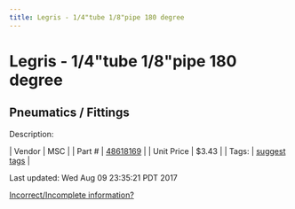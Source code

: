 ```yaml
---
title: Legris - 1/4"tube 1/8"pipe 180 degree
---
```


# Legris - 1/4"tube 1/8"pipe 180 degree
## Pneumatics / Fittings
Description: 	 

| Vendor | MSC | 
| Part # | [48618169](http://www.mscdirect.com/) | 
| Unit Price | $3.43 | 
| Tags: | [suggest tags](https://docs.google.com/forms/d/e/1FAIpQLSeWyY8v3RgOty-MyWmh9U0iivNYN_molChYyS-0U-o-kOAv_g/viewform) | 

Last updated: Wed Aug 09 23:35:21 PDT 2017

 [Incorrect/Incomplete information?](https://docs.google.com/forms/d/e/1FAIpQLSeWyY8v3RgOty-MyWmh9U0iivNYN_molChYyS-0U-o-kOAv_g/viewform)
